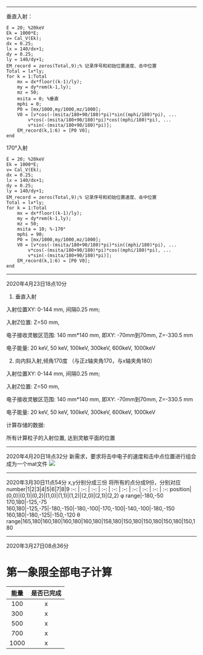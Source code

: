 ********
垂直入射：
```
E = 20; %20keV
Ek = 1000*E; 
v= Cal_V(Ek);
dx = 0.25;
lx = 140/dx+1;
dy = 0.25;
ly = 140/dy+1;
EM_record = zeros(Total,9);% 记录序号和初始位置速度、击中位置    
Total = lx*ly;
for k = 1:Total
    mx = dx*floor((k-1)/ly);
    my = dy*rem(k-1,ly);
    mz = 50;
    msita = 0; %垂直
    mphi = 0;
    P0 = [mx/1000,my/1000,mz/1000];
    V0 = [v*cos(-(msita/180+90/180)*pi)*sin((mphi/180)*pi), ...
        v*cos(-(msita/180+90/180)*pi)*cos((mphi/180)*pi), ...
        v*sin(-(msita/180+90/180)*pi)];
    EM_record(k,1:6) = [P0 V0];
end
```
170°入射
```
E = 20; %20keV
Ek = 1000*E; 
v= Cal_V(Ek);
dx = 0.25;
lx = 140/dx+1;
dy = 0.25;
ly = 140/dy+1;
EM_record = zeros(Total,9);% 记录序号和初始位置速度、击中位置    
Total = lx*ly;
for k = 1:Total
    mx = dx*floor((k-1)/ly);
    my = dy*rem(k-1,ly);
    mz = 50;
    msita = 10; %-170°
    mphi = 90; 
    P0 = [mx/1000,my/1000,mz/1000];
    V0 = [v*cos(-(msita/180+90/180)*pi)*sin((mphi/180)*pi), ...
        v*cos(-(msita/180+90/180)*pi)*cos((mphi/180)*pi), ...
        v*sin(-(msita/180+90/180)*pi)];
    EM_record(k,1:6) = [P0 V0];
end
```

********
2020年4月23日18点10分

1. 垂直入射

入射位置XY: 0-144 mm, 间隔0.25 mm;

入射Z位置: Z=50 mm,

电子接收灵敏区范围: 140 mm*140 mm, 即XY: -70mm到70mm, Z=-330.5 mm

电子能量: 20 keV, 50 keV, 100keV, 300keV, 600keV, 1000keV


2. 向内斜入射,倾角170度 （与正z轴夹角170，与x轴夹角180）

入射位置XY: 0-144 mm, 间隔0.25 mm;

入射Z位置: Z=50 mm,

电子接收灵敏区范围: 140 mm*140 mm, 即XY: -70mm到70mm, Z=-330.5 mm

电子能量: 20 keV, 50 keV, 100keV, 300keV, 600keV, 1000keV


计算存储的数据:

所有计算粒子的入射位置, 达到灵敏平面的位置


********
2020年4月20日18点32分
新需求，要求将击中电子的速度和击中点位置进行组合成为一个mat文件
![](https://gitee.com/qin_lang/img/raw/master/Picgo/20200420183130.png)

*************
2020年3月30日11点54分
x,y分别分成三份
将所有的点分成9份，分别对应
number|1|2|3|4|5|6|7|8|9
 :-: | :-: | :-: | :-: | :-: | :-: | :-: | :-: | :-: | :-: 
position|(0,0)|(0,1)|(0,2)|(1,0)|(1,1)|(1,2)|(2,0)|(2,1)|(2,2)
φ range|-180,-50 170,180|-125,-75 160,180|-125,-75|-180,-150|-180,-100|-170,-100|-140,-100|-180,-150 160,180|-180,-125|-150,-120
θ range|165,180|160,180|160,180|160,180|158,180|150,180|150,180|150,180|150,180




****************************
2020年3月27日08点36分
# 第一象限全部电子计算
能量|是否已完成
:-:|:-:
100|x
300|x
500|x
700|x
1000|x
